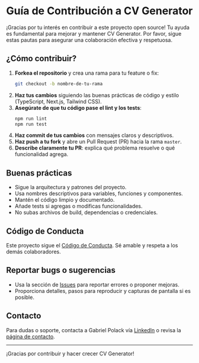 # Guía de Contribución a CV Generator

¡Gracias por tu interés en contribuir a este proyecto open source! Tu ayuda es fundamental para mejorar y mantener CV Generator. Por favor, sigue estas pautas para asegurar una colaboración efectiva y respetuosa.

## ¿Cómo contribuir?

1. **Forkea el repositorio** y crea una rama para tu feature o fix:
   ```bash
   git checkout -b nombre-de-tu-rama
   ```
2. **Haz tus cambios** siguiendo las buenas prácticas de código y estilo (TypeScript, Next.js, Tailwind CSS).
3. **Asegúrate de que tu código pase el lint y los tests**:
   ```bash
   npm run lint
   npm run test
   ```
4. **Haz commit de tus cambios** con mensajes claros y descriptivos.
5. **Haz push a tu fork** y abre un Pull Request (PR) hacia la rama `master`.
6. **Describe claramente tu PR**: explica qué problema resuelve o qué funcionalidad agrega.

## Buenas prácticas
- Sigue la arquitectura y patrones del proyecto.
- Usa nombres descriptivos para variables, funciones y componentes.
- Mantén el código limpio y documentado.
- Añade tests si agregas o modificas funcionalidades.
- No subas archivos de build, dependencias o credenciales.

## Código de Conducta
Este proyecto sigue el [Código de Conducta](./app/(legal)/codigo-de-conducta/page.tsx). Sé amable y respeta a los demás colaboradores.

## Reportar bugs o sugerencias
- Usa la sección de [Issues](https://github.com/ArcGabicho/cv-generator/issues) para reportar errores o proponer mejoras.
- Proporciona detalles, pasos para reproducir y capturas de pantalla si es posible.

## Contacto
Para dudas o soporte, contacta a Gabriel Polack vía [LinkedIn](https://www.linkedin.com/in/gabrielpolack/) o revisa la [página de contacto](./app/(info)/contacto/page.tsx).

---
¡Gracias por contribuir y hacer crecer CV Generator!

